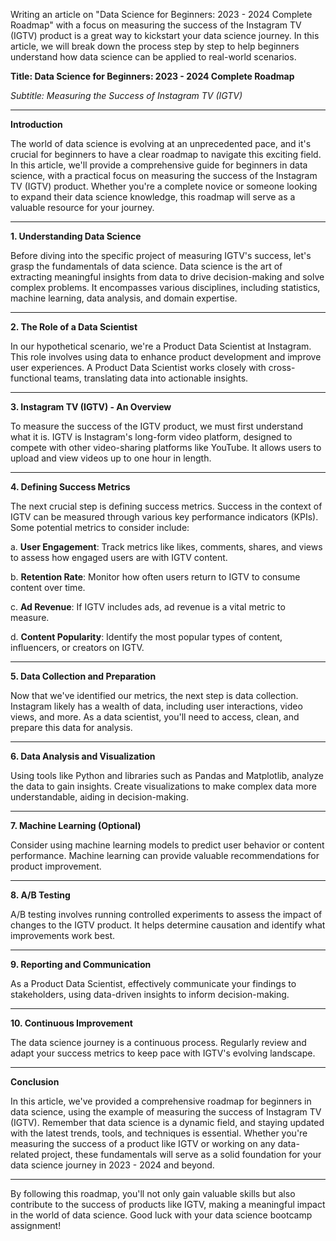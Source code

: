 Writing an article on "Data Science for Beginners: 2023 - 2024 Complete Roadmap" with a focus on measuring the success of the Instagram TV (IGTV) product is a great way to kickstart your data science journey. In this article, we will break down the process step by step to help beginners understand how data science can be applied to real-world scenarios. 

**Title: Data Science for Beginners: 2023 - 2024 Complete Roadmap**

*Subtitle: Measuring the Success of Instagram TV (IGTV)*

---

**Introduction**

The world of data science is evolving at an unprecedented pace, and it's crucial for beginners to have a clear roadmap to navigate this exciting field. In this article, we'll provide a comprehensive guide for beginners in data science, with a practical focus on measuring the success of the Instagram TV (IGTV) product. Whether you're a complete novice or someone looking to expand their data science knowledge, this roadmap will serve as a valuable resource for your journey.

---

**1. Understanding Data Science**

Before diving into the specific project of measuring IGTV's success, let's grasp the fundamentals of data science. Data science is the art of extracting meaningful insights from data to drive decision-making and solve complex problems. It encompasses various disciplines, including statistics, machine learning, data analysis, and domain expertise.

---

**2. The Role of a Data Scientist**

In our hypothetical scenario, we're a Product Data Scientist at Instagram. This role involves using data to enhance product development and improve user experiences. A Product Data Scientist works closely with cross-functional teams, translating data into actionable insights.

---

**3. Instagram TV (IGTV) - An Overview**

To measure the success of the IGTV product, we must first understand what it is. IGTV is Instagram's long-form video platform, designed to compete with other video-sharing platforms like YouTube. It allows users to upload and view videos up to one hour in length.

---

**4. Defining Success Metrics**

The next crucial step is defining success metrics. Success in the context of IGTV can be measured through various key performance indicators (KPIs). Some potential metrics to consider include:

   a. **User Engagement**: Track metrics like likes, comments, shares, and views to assess how engaged users are with IGTV content.
   
   b. **Retention Rate**: Monitor how often users return to IGTV to consume content over time.
   
   c. **Ad Revenue**: If IGTV includes ads, ad revenue is a vital metric to measure.
   
   d. **Content Popularity**: Identify the most popular types of content, influencers, or creators on IGTV.

---

**5. Data Collection and Preparation**

Now that we've identified our metrics, the next step is data collection. Instagram likely has a wealth of data, including user interactions, video views, and more. As a data scientist, you'll need to access, clean, and prepare this data for analysis.

---

**6. Data Analysis and Visualization**

Using tools like Python and libraries such as Pandas and Matplotlib, analyze the data to gain insights. Create visualizations to make complex data more understandable, aiding in decision-making.

---

**7. Machine Learning (Optional)**

Consider using machine learning models to predict user behavior or content performance. Machine learning can provide valuable recommendations for product improvement.

---

**8. A/B Testing**

A/B testing involves running controlled experiments to assess the impact of changes to the IGTV product. It helps determine causation and identify what improvements work best.

---

**9. Reporting and Communication**

As a Product Data Scientist, effectively communicate your findings to stakeholders, using data-driven insights to inform decision-making.

---

**10. Continuous Improvement**

The data science journey is a continuous process. Regularly review and adapt your success metrics to keep pace with IGTV's evolving landscape.

---

**Conclusion**

In this article, we've provided a comprehensive roadmap for beginners in data science, using the example of measuring the success of Instagram TV (IGTV). Remember that data science is a dynamic field, and staying updated with the latest trends, tools, and techniques is essential. Whether you're measuring the success of a product like IGTV or working on any data-related project, these fundamentals will serve as a solid foundation for your data science journey in 2023 - 2024 and beyond.

---

By following this roadmap, you'll not only gain valuable skills but also contribute to the success of products like IGTV, making a meaningful impact in the world of data science. Good luck with your data science bootcamp assignment!